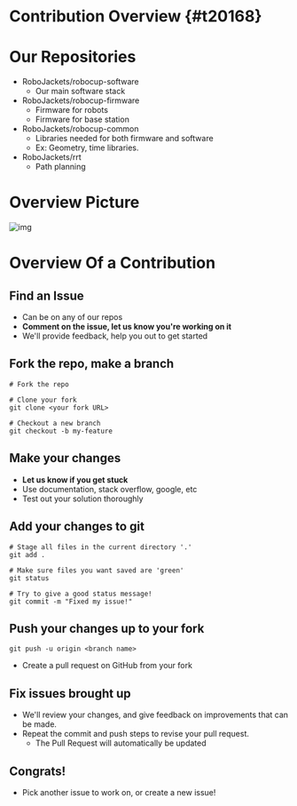 # Contribution Overview {#t20168}


# Our Repositories

-   RoboJackets/robocup-software
    -   Our main software stack
-   RoboJackets/robocup-firmware
    -   Firmware for robots
    -   Firmware for base station
-   RoboJackets/robocup-common
    -   Libraries needed for both firmware and software
    -   Ex: Geometry, time libraries.
-   RoboJackets/rrt
    -   Path planning


# Overview Picture

![img](https://cloud.githubusercontent.com/assets/4349709/11414363/8936f22e-93c2-11e5-9324-5c9055b1a4e4.jpg)


# Overview Of a Contribution


## Find an Issue

-   Can be on any of our repos
-   **Comment on the issue, let us know you're working on it**
-   We'll provide feedback, help you out to get started


## Fork the repo, make a branch

```shell
# Fork the repo

# Clone your fork
git clone <your fork URL>

# Checkout a new branch
git checkout -b my-feature
```


## Make your changes

-   **Let us know if you get stuck**
-   Use documentation, stack overflow, google, etc
-   Test out your solution thoroughly


## Add your changes to git

```shell
# Stage all files in the current directory '.'
git add .

# Make sure files you want saved are 'green'
git status

# Try to give a good status message!
git commit -m "Fixed my issue!"
```


## Push your changes up to your fork

```shell
git push -u origin <branch name>
```

-   Create a pull request on GitHub from your fork


## Fix issues brought up

-   We'll review your changes, and give feedback on improvements that can be made.
-   Repeat the commit and push steps to revise your pull request.
    -   The Pull Request will automatically be updated


## Congrats!

-   Pick another issue to work on, or create a new issue!
